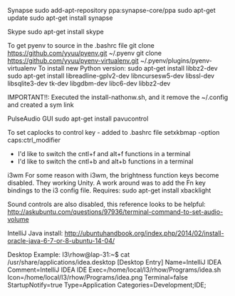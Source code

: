 
Synapse
sudo add-apt-repository ppa:synapse-core/ppa
sudo apt-get update
sudo apt-get install synapse

Skype 
sudo apt-get install skype

To get pyenv to source in the .bashrc file
git clone https://github.com/yyuu/pyenv.git ~/.pyenv
git clone https://github.com/yyuu/pyenv-virtualenv.git ~/.pyenv/plugins/pyenv-virtualenv
To install new Python version:
sudo apt-get install libbz2-dev
sudo apt-get install libreadline-gplv2-dev libncursesw5-dev libssl-dev libsqlite3-dev tk-dev libgdbm-dev libc6-dev libbz2-dev


IMPORTANT!!: Executed the install-nathonw.sh, and it remove the ~/.config and created a sym link

PulseAudio GUI
sudo apt-get install pavucontrol

To set caplocks to control key - added to .bashrc file
setxkbmap -option caps:ctrl_modifier
- I'd like to switch the cntl+f and alt+f functions in a terminal
- I'd like to switch the cntl+b and alt+b functions in a terminal

i3wm
For some reason with i3wm, the brightness function keys become disabled.  They working Unity.
A work around was to add the Fn key bindings to the i3 config file.  Requires:
sudo apt-get install xbacklight

Sound controls are also disabled, this reference looks to be helpful:
http://askubuntu.com/questions/97936/terminal-command-to-set-audio-volume
 
IntelliJ
Java install: http://ubuntuhandbook.org/index.php/2014/02/install-oracle-java-6-7-or-8-ubuntu-14-04/

Desktop Example:
I3\rhow@lap-31:~$ cat /usr/share/applications/idea.desktop
[Desktop Entry]
Name=IntelliJ IDEA
Comment=IntelliJ IDEA IDE
Exec=/home/local/I3/rhow/Programs/idea.sh
Icon=/home/local/I3/rhow/Programs/idea.png
Terminal=false
StartupNotify=true
Type=Application
Categories=Development;IDE;

